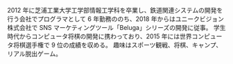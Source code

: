 2012 年に芝浦工業大学工学部情報工学科を卒業し、鉄道関連システムの開発を行う会社でプログラマとして 6 年勤務ののち、2018 年からはユニークビジョン株式会社で SNS マーケティングツール「Beluga」シリーズの開発に従事。
学生時代からコンピュータ将棋の開発に携わっており、2015 年には世界コンピュータ将棋選手権で 9 位の成績を収める。
趣味はスポーツ観戦、将棋、キャンプ、リアル脱出ゲーム。
